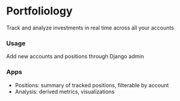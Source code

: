 # Portfoliology

Track and analyze investments in real time across all your accounts

### Usage
Add new accounts and positions through Django admin

### Apps
- Positions: summary of tracked positions, filterable by account
- Analysis: derived metrics, visualizations

